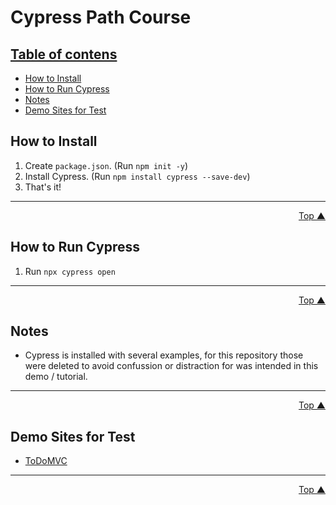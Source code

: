 # Cypress Path Course

## <ins>Table of contens</ins>

- [How to Install](#how-to-install)
- [How to Run Cypress](#how-to-run-cypress)
- [Notes](#notes)
- [Demo Sites for Test](#demo-sites-for-test)

## How to Install
1. Create `package.json`. (Run `npm init -y`)
2. Install Cypress. (Run `npm install cypress --save-dev`)
3. That's it!
<hr>
<div align="right">
    <a href="#cypress-path-course">Top ▲</a>
</div>

## How to Run Cypress
1. Run `npx cypress open`
<hr>
<div align="right">
    <a href="#cypress-path-course">Top ▲</a>
</div>

## Notes
- Cypress is installed with several examples, for this repository those were deleted to avoid confussion or distraction for was intended in this demo / tutorial.
<hr>
<div align="right">
    <a href="#cypress-path-course">Top ▲</a>
</div>

## Demo Sites for Test
- [ToDoMVC](https://todomvc.com)
<hr>
<div align="right">
    <a href="#cypress-path-course">Top ▲</a>
</div>
